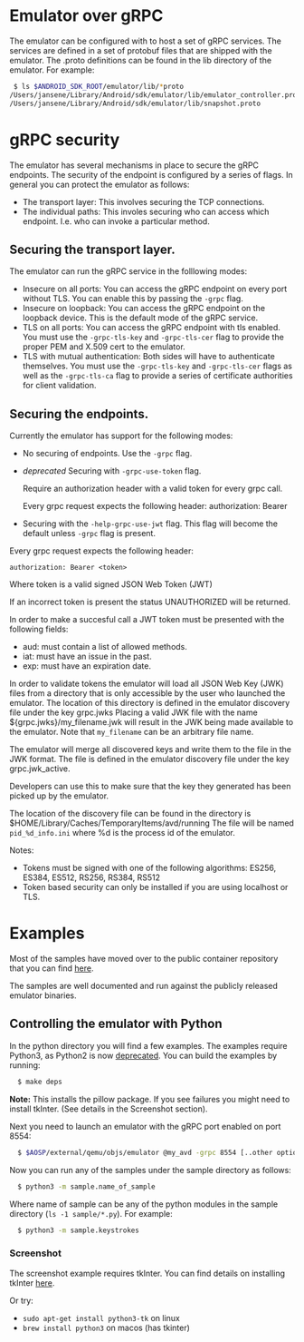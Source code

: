 Emulator over gRPC
==================

The emulator can be configured with to host a set of gRPC services. The services are defined in a set
of protobuf files that are shipped with the emulator. The .proto definitions can be found in the
lib directory of the emulator. For example:

```sh
 $ ls $ANDROID_SDK_ROOT/emulator/lib/*proto
/Users/jansene/Library/Android/sdk/emulator/lib/emulator_controller.proto   /Users/jansene/Library/Android/sdk/emulator/lib/snapshot_service.proto      /Users/jansene/Library/Android/sdk/emulator/lib/waterfall.proto
/Users/jansene/Library/Android/sdk/emulator/lib/snapshot.proto              /Users/jansene/Library/Android/sdk/emulator/lib/ui_controller_service.proto
```

# gRPC security

The emulator has several mechanisms in place to secure the gRPC endpoints. The security of the endpoint is
configured by a series of flags. In general you can protect the emulator as follows:

- The transport layer: This involves securing the TCP connections.
- The individual paths: This involes securing who can access which endpoint. I.e. who can invoke a particular method.

## Securing the transport layer.

The emulator can run the gRPC service in the folllowing modes:

- Insecure on all ports: You can access the gRPC endpoint on every port without TLS. You can enable this by passing the `-grpc` flag.
- Insecure on loopback: You can access the gRPC endpoint on the loopback device. This is the default mode of the gRPC service.
- TLS on all ports: You can access the gRPC endpoint with tls enabled.  You must use the `-grpc-tls-key` and `-grpc-tls-cer` flag to provide the proper PEM and X.509 cert to the emulator.
- TLS with mutual authentication: Both sides will have to authenticate themselves. You must use the `-grpc-tls-key` and `-grpc-tls-cer` flags as well as the `-grpc-tls-ca` flag to provide a series of certificate authorities for client validation.


## Securing the endpoints.

Currently the emulator has support for the following modes:

- No securing of endpoints. Use the `-grpc` flag.

- *deprecated* Securing with `-grpc-use-token` flag.

  Require an authorization header with a valid token for every grpc call.

  Every grpc request expects the following header:
    authorization: Bearer <token>

- Securing with the `-help-grpc-use-jwt` flag. This flag will become the default unless `-grpc` flag is present.

 Every grpc request expects the following header:

    authorization: Bearer <token>

  Where token is a valid signed JSON Web Token (JWT)

  If an incorrect token is present the status UNAUTHORIZED will be returned.

  In order to make a succesful call a JWT token must be presented with the following fields:

  - aud: must contain a list of allowed methods.
  - iat: must have an issue in the past.
  - exp: must have an expiration date.

  In order to validate tokens the emulator will load all JSON Web Key (JWK) files from
  a directory that is only accessible by the user who launched the emulator.
  The location of this directory is defined in the emulator discovery file under the key grpc.jwks
  Placing a valid JWK file with the name ${grpc.jwks}/my_filename.jwk will result in the JWK
  being made available to the emulator. Note that `my_filename` can be an arbitrary file name.

  The emulator will merge all discovered keys and write them to the file in the JWK format. The file
  is defined in the emulator discovery file under the key grpc.jwk_active.

  Developers can use this to make sure that the key they generated has been picked up by the emulator.

  The location of the discovery file can be found in the directory is $HOME/Library/Caches/TemporaryItems/avd/running
  The file will be named `pid_%d_info.ini` where %d is the process id of the emulator.

  Notes:
   - Tokens must be signed with one of the following algorithms: ES256, ES384, ES512, RS256, RS384, RS512
   - Token based security can only be installed if you are using localhost or TLS.


# Examples

Most of the samples have moved over to the public container repository that you can find [here](https://github.com/google/android-emulator-container-scripts).

The samples are well documented and run against the publicly released emulator binaries.

## Controlling the emulator with Python

In the python directory you will find a few examples. The examples require Python3, as Python2 is now [deprecated](https://www.python.org/doc/sunset-python-2/). You can build the examples by running:

```sh
  $ make deps
```

**Note:** This installs the pillow package. If you see failures you might need
to install tkInter. (See details in the Screenshot section).

Next you need to launch an emulator with the gRPC port enabled on port 8554:

```sh
  $ $AOSP/external/qemu/objs/emulator @my_avd -grpc 8554 [..other options...]
```

Now you can run any of the samples under the sample directory as follows:

```sh
  $ python3 -m sample.name_of_sample
```

Where name of sample can be any of the python modules in the sample directory (`ls -1 sample/*.py`). For example:

```sh
  $ python3 -m sample.keystrokes
```

### Screenshot

The screenshot example requires tkInter. You can find details on installing tkInter [here](https://tkdocs.com/tutorial/install.html).

Or try:
- `sudo apt-get install python3-tk` on linux
- `brew install python3` on macos (has tkinter)
